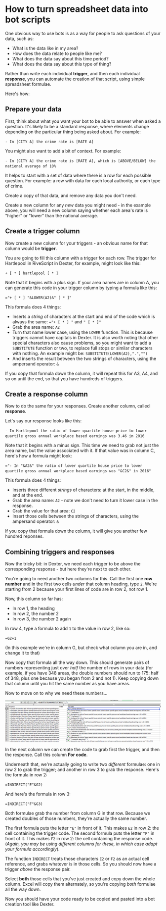 # How to turn spreadsheet data into bot scripts

One obvious way to use bots is as a way for people to ask questions of your data, such as:

* What is the data like in my area?
* How does the data relate to people like me?
* What does the data say about this time period?
* What does the data say about this type of thing?

Rather than write each individual **trigger**, and then each individual **response**, you can automate the creation of that script, using simple spreadsheet formulae. 

Here's how:

## Prepare your data

First, think about what you want your bot to be able to answer when asked a question. It's likely to be a standard response, where elements change depending on the particular thing being asked about. For example:

`- In [CITY A] the crime rate is [RATE A]`

You might also want to add a bit of context. For example:

`- In [CITY A] the crime rate is [RATE A], which is [ABOVE/BELOW] the national average of 10%`

It helps to start with a set of data where there is a row for each possible question. For example: a row with data for each local authority, or each type of crime.

Create a copy of that data, and remove any data you don't need.

Create a new column for any *new* data you might need - in the example above, you will need a new column saying whether each area's rate is "higher" or "lower" than the national average.

## Create a trigger column

Now create a new column for your triggers - an obvious name for that column would be **trigger**.

You are going to fill this column with a trigger for each row. The trigger for Hartlepool in RiveScript in Dexter, for example, might look like this:

`+ [ * ] hartlepool [ * ]`

Note that it begins with a plus sign. If your area names are in column A, you can generate this code in your trigger column by typing a formula like this:

`="+ [ * ] "&LOWER(A2)&" [ * ]"`

This formula does 4 things:

* Inserts a *string* of characters at the start and end of the code which is always the same: `="+ [ * ] "` and `" [ * ]"`
* Grab the area name: `A2`
* Turn that name lower case, using the `LOWER` function. This is because triggers cannot have capitals in Dexter. It is also worth noting that other special characters also cause problems, so you might want to add a `SUBSTITUTE` function or two, to replace full stops or similar characters with nothing. An example might be: `SUBSTITUTE(LOWER(A2),".","")`
* And inserts the result between the two strings of characters, using the ampersand operator: `&`

If you copy that formula down the column, it will repeat this for A3, A4, and so on until the end, so that you have hundreds of triggers.

## Create a response column

Now to do the same for your responses. Create another column, called **response**.

Let's say our response looks like this:

`- In Hartlepool the ratio of lower quartile house price to lower quartile gross annual workplace based earnings was 3.46 in 2016`

Note that it begins with a minus sign. This time we need to grab not just the area name, but the value associated with it. If that value was in column C, here's how a formula might look:

`="- In "&A2&" the ratio of lower quartile house price to lower quartile gross annual workplace based earnings was "&C2&" in 2016"`

This formula does 4 things:

* Inserts three different *strings* of characters: at the start, in the middle, and at the end.
* Grab the area name: `A2` - note we don't need to turn it lower case in the response.
* Grab the value for that area: `C2`
* Insert those cells between the strings of characters, using the ampersand operator: `&`

If you copy that formula down the column, it will give you another few hundred reponses.

## Combining triggers and responses

Now the tricky bit: in Dexter, we need each trigger to be above the corresponding response - but here they're next to each other.

You're going to need another two columns for this. Call the first one **row number** and in the first two cells *under* that column heading, type `2`. We're starting from 2 because your first lines of code are in row 2, not row 1.

Now, this column so far has: 

* In row 1, the heading
* In row 2, the number 2
* In row 3, the number 2 again

In row 4, type a formula to add `1` to the value in row 2, like so:

`=G2+1`

(In this example we're in column G, but check what column you are in, and change it to that)

Now copy that formula all the way down. This should generate pairs of numbers representing just over *half* the number of rows in your data (for example, if you have 348 areas, the double numbers should run to 175: half of 348, plus one because you began from 2 and not 1). Keep copying down that column until you hit the same number as you have areas.

Now to move on to why we need these numbers...

![](https://raw.githubusercontent.com/paulbradshaw/bots/master/images/spreadsheetcodeforbots.png)

In the next column we can create the code to grab first the trigger, and then the response. Call this column **For code**.

Underneath that, we're actually going to write two *different* formulae: one in row 2 to grab the trigger; and another in row 3 to grab the response. Here's the formula in row 2:

`=INDIRECT("E"&G2)`

And here's the formula in row 3:

`=INDIRECT("F"&G3)`

Both formulae grab the number from column G in that row. Because we created doubles of those numbers, they're actually the same number.

The first formula puts the letter `"E"` in front of it. This makes `E2` in row 2: the cell containing the trigger code. The second formula puts the letter `"F"` in front of it. This makes `F2` in row 2: the cell containing the response code. (*Again, you may be using different columns for these, in which case adapt your formula accordingly*).

The function `INDIRECT` treats those characters `E2` or `F2` as an actual cell reference, and grabs whatever is in those cells. So you should now have a trigger *above* the response pair.

Select **both** those cells that you've just created and copy down the whole column. Excel will copy them alternately, so you're copying *both* formulae all the way down.

Now you should have your code ready to be copied and pasted into a bot creation tool like Dexter.

